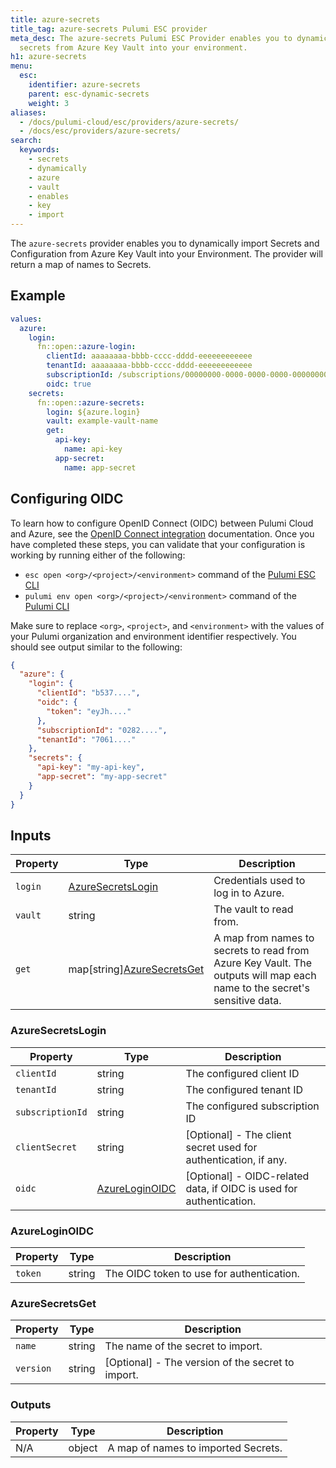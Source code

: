 ```yaml
---
title: azure-secrets
title_tag: azure-secrets Pulumi ESC provider
meta_desc: The azure-secrets Pulumi ESC Provider enables you to dynamically import
  secrets from Azure Key Vault into your environment.
h1: azure-secrets
menu:
  esc:
    identifier: azure-secrets
    parent: esc-dynamic-secrets
    weight: 3
aliases:
  - /docs/pulumi-cloud/esc/providers/azure-secrets/
  - /docs/esc/providers/azure-secrets/
search:
  keywords:
    - secrets
    - dynamically
    - azure
    - vault
    - enables
    - key
    - import
---
```


The `azure-secrets` provider enables you to dynamically import Secrets and Configuration from Azure Key Vault into your Environment. The provider will return a map of names to Secrets.

## Example

```yaml
values:
  azure:
    login:
      fn::open::azure-login:
        clientId: aaaaaaaa-bbbb-cccc-dddd-eeeeeeeeeeee
        tenantId: aaaaaaaa-bbbb-cccc-dddd-eeeeeeeeeeee
        subscriptionId: /subscriptions/00000000-0000-0000-0000-000000000000
        oidc: true
    secrets:
      fn::open::azure-secrets:
        login: ${azure.login}
        vault: example-vault-name
        get:
          api-key:
            name: api-key
          app-secret:
            name: app-secret
```

## Configuring OIDC

To learn how to configure OpenID Connect (OIDC) between Pulumi Cloud and Azure, see the [OpenID Connect integration](/docs/pulumi-cloud/oidc/provider/azure/) documentation. Once you have completed these steps, you can validate that your configuration is working by running either of the following:

* `esc open <org>/<project>/<environment>` command of the [Pulumi ESC CLI](/docs/esc-cli/)
* `pulumi env open <org>/<project>/<environment>` command of the [Pulumi CLI](/docs/install/)

Make sure to replace `<org>`, `<project>`, and `<environment>` with the values of your Pulumi organization and environment identifier respectively. You should see output similar to the following:

```json
{
  "azure": {
    "login": {
      "clientId": "b537....",
      "oidc": {
        "token": "eyJh...."
      },
      "subscriptionId": "0282....",
      "tenantId": "7061...."
    },
    "secrets": {
      "api-key": "my-api-key",
      "app-secret": "my-app-secret"
    }
  }
}
```

## Inputs

| Property | Type                                           | Description                                                                                                              |
|----------|------------------------------------------------|--------------------------------------------------------------------------------------------------------------------------|
| `login`  | [AzureSecretsLogin](#azuresecretslogin)        | Credentials used to log in to Azure.                                                                                     |
| `vault`  | string                                         | The vault to read from.                                                                                                  |
| `get`    | map[string][AzureSecretsGet](#azuresecretsget) | A map from names to secrets to read from Azure Key Vault. The outputs will map each name to the secret's sensitive data. |

### AzureSecretsLogin

| Property         | Type                              | Description                                                         |
|------------------|-----------------------------------|---------------------------------------------------------------------|
| `clientId`       | string                            | The configured client ID                                            |
| `tenantId`       | string                            | The configured tenant ID                                            |
| `subscriptionId` | string                            | The configured subscription ID                                      |
| `clientSecret`   | string                            | [Optional] - The client secret used for authentication, if any.     |
| `oidc`           | [AzureLoginOIDC](#azureloginoidc) | [Optional] - OIDC-related data, if OIDC is used for authentication. |

### AzureLoginOIDC

| Property | Type     | Description                               |
|----------|----------|-------------------------------------------|
| `token`  | string   | The OIDC token to use for authentication. |

### AzureSecretsGet

| Property       | Type   | Description                                       |
|----------------|--------|---------------------------------------------------|
| `name`         | string | The name of the secret to import.                 |
| `version`      | string | [Optional] - The version of the secret to import. |

### Outputs

| Property | Type   | Description                         |
|----------|--------|-------------------------------------|
| N/A      | object | A map of names to imported Secrets. |
